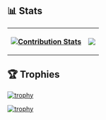 
<!--
**zk497/zk497** is a ✨ _special_ ✨ repository because its `README.md` (this file) appears on your GitHub profile.

Here are some ideas to get you started:

- 🔭 I’m currently working on ...
- 🌱 I’m currently learning ...
- 👯 I’m looking to collaborate on ...
- 🤔 I’m looking for help with ...
- 💬 Ask me about ...
- 📫 How to reach me: ...
- 😄 Pronouns: ...
- ⚡ Fun fact: ...
![GitHub Stats](https://github-readme-stats.vercel.app/api?username=zk497&count_private=true&show_icons=true&theme=vision-friendly-dark)

[![trophy](https://github-profile-trophy.vercel.app/?username=zk497&title=Commits)](https://github.com/zk497/github-profile-trophy)

<a href="https://fyp-2021-61ceb.web.app/#/">Final Year Project (2021)</a>

## 📊 Github Contribution Animation
![Snake animation](https://github.com/zk497/zk497/blob/output/github-contribution-grid-snake.svg)

-->
## 📊 Stats

<table>
<tr>
<th>

[![Contribution Stats](https://github-contribution-stats.vercel.app/api/?username=zk497)](https://github.com/LordDashMe/github-contribution-stats/)

</th>
<th>
<a href="http://www.github.com/zk497"><img src="https://github-readme-streak-stats.herokuapp.com?user=zk497&theme=nightowl&date_format=j%20M%5B%20Y%5D&border=DD0000&fire=DD0000&ring=DDDDDD&currStreakNum=DDDADA)](https://git.io/streak-stats" /> </a>
</th>
</tr>
</table>

## 🏆 Trophies

[![trophy](https://github-profile-trophy.vercel.app/?username=zk497&title=PullRequest)](https://github.com/zk497/github-profile-trophy) 

[![trophy](https://github-profile-trophy.vercel.app/?username=zk497&title=Commits)](https://github.com/zk497/github-profile-trophy) </a>




